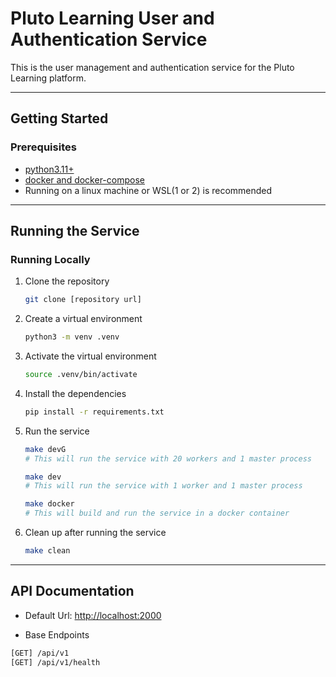 # Pluto Learning User and Authentication Service

This is the user management and authentication service for the Pluto Learning platform.

---

## Getting Started

### Prerequisites

- [python3.11+](https://www.python.org/downloads/)
- [docker and docker-compose](https://docs.docker.com/get-docker/)
- Running on a linux machine or WSL(1 or 2) is recommended

---

## Running the Service

### Running Locally

1. Clone the repository

    ```bash
    git clone [repository url]
    ```

2. Create a virtual environment

    ```bash
    python3 -m venv .venv
    ```

3. Activate the virtual environment

    ```bash
    source .venv/bin/activate
    ```

4. Install the dependencies

    ```bash
    pip install -r requirements.txt
    ```

5. Run the service

    ```bash
    make devG 
    # This will run the service with 20 workers and 1 master process

    make dev 
    # This will run the service with 1 worker and 1 master process

    make docker
    # This will build and run the service in a docker container
    ```

6. Clean up after running the service

    ```bash
    make clean
    ```

---

## API Documentation

- Default Url: <http://localhost:2000>

- Base Endpoints

```bash
[GET] /api/v1
[GET] /api/v1/health
```
